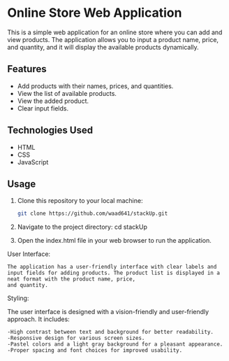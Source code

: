 # Online Store Web Application

This is a simple web application for an online store where you can add and view products. The application allows you to input a product name, price, and quantity, and it will display the available products dynamically.

## Features

- Add products with their names, prices, and quantities.
- View the list of available products.
- View the added product.
- Clear input fields.

## Technologies Used

- HTML
- CSS
- JavaScript

## Usage

1. Clone this repository to your local machine:

   ```bash
   git clone https://github.com/waad641/stackUp.git

   
2. Navigate to the project directory:
    cd stackUp
3. Open the index.html file in your web browser to run the application.

User Interface:

    The application has a user-friendly interface with clear labels and input fields for adding products. The product list is displayed in a neat format with the product name, price, 
    and quantity. 


Styling:

The user interface is designed with a vision-friendly and user-friendly approach. It includes:

    -High contrast between text and background for better readability.
    -Responsive design for various screen sizes.
    -Pastel colors and a light gray background for a pleasant appearance.
    -Proper spacing and font choices for improved usability.
